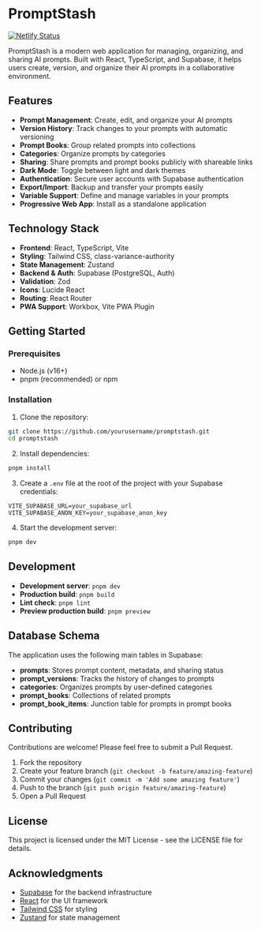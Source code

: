 # PromptStash

[![Netlify Status](https://api.netlify.com/api/v1/badges/07c98453-9656-464b-b100-ffe84da18a5d/deploy-status)](https://app.netlify.com/sites/promptstash/deploys)

PromptStash is a modern web application for managing, organizing, and sharing AI prompts. Built with React, TypeScript, and Supabase, it helps users create, version, and organize their AI prompts in a collaborative environment.

## Features

- **Prompt Management**: Create, edit, and organize your AI prompts
- **Version History**: Track changes to your prompts with automatic versioning
- **Prompt Books**: Group related prompts into collections
- **Categories**: Organize prompts by categories
- **Sharing**: Share prompts and prompt books publicly with shareable links
- **Dark Mode**: Toggle between light and dark themes
- **Authentication**: Secure user accounts with Supabase authentication
- **Export/Import**: Backup and transfer your prompts easily
- **Variable Support**: Define and manage variables in your prompts
- **Progressive Web App**: Install as a standalone application

## Technology Stack

- **Frontend**: React, TypeScript, Vite
- **Styling**: Tailwind CSS, class-variance-authority
- **State Management**: Zustand
- **Backend & Auth**: Supabase (PostgreSQL, Auth)
- **Validation**: Zod
- **Icons**: Lucide React
- **Routing**: React Router
- **PWA Support**: Workbox, Vite PWA Plugin

## Getting Started

### Prerequisites

- Node.js (v16+)
- pnpm (recommended) or npm

### Installation

1. Clone the repository:

```bash
git clone https://github.com/yourusername/promptstash.git
cd promptstash
```

2. Install dependencies:

```bash
pnpm install
```

3. Create a `.env` file at the root of the project with your Supabase credentials:

```
VITE_SUPABASE_URL=your_supabase_url
VITE_SUPABASE_ANON_KEY=your_supabase_anon_key
```

4. Start the development server:

```bash
pnpm dev
```

## Development

- **Development server**: `pnpm dev`
- **Production build**: `pnpm build`
- **Lint check**: `pnpm lint`
- **Preview production build**: `pnpm preview`

## Database Schema

The application uses the following main tables in Supabase:

- **prompts**: Stores prompt content, metadata, and sharing status
- **prompt_versions**: Tracks the history of changes to prompts
- **categories**: Organizes prompts by user-defined categories
- **prompt_books**: Collections of related prompts
- **prompt_book_items**: Junction table for prompts in prompt books

## Contributing

Contributions are welcome! Please feel free to submit a Pull Request.

1. Fork the repository
2. Create your feature branch (`git checkout -b feature/amazing-feature`)
3. Commit your changes (`git commit -m 'Add some amazing feature'`)
4. Push to the branch (`git push origin feature/amazing-feature`)
5. Open a Pull Request

## License

This project is licensed under the MIT License - see the LICENSE file for details.

## Acknowledgments

- [Supabase](https://supabase.com/) for the backend infrastructure
- [React](https://reactjs.org/) for the UI framework
- [Tailwind CSS](https://tailwindcss.com/) for styling
- [Zustand](https://github.com/pmndrs/zustand) for state management